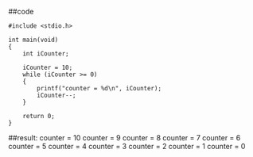 ##code

	#include <stdio.h>

	int main(void)
	{
		int iCounter;

		iCounter = 10;
		while (iCounter >= 0)
		{
			printf("counter = %d\n", iCounter);
			iCounter--;
		}

		return 0;
	}


##result:
	counter = 10
	counter = 9
	counter = 8
	counter = 7
	counter = 6
	counter = 5
	counter = 4
	counter = 3
	counter = 2
	counter = 1
	counter = 0


